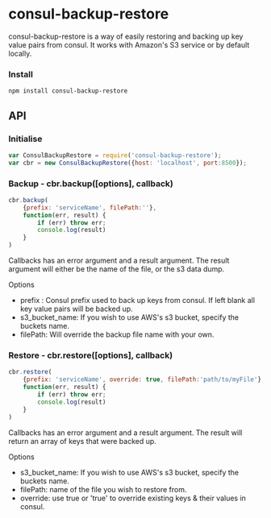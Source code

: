 # consul-backup-restore
consul-backup-restore is a way of easily restoring and backing up key value pairs from consul.
It works with Amazon's S3 service or by default locally.



### Install
```
npm install consul-backup-restore
```

## API

### Initialise
``` javascript
var ConsulBackupRestore = require('consul-backup-restore');
var cbr = new ConsulBackupRestore({host: 'localhost', port:8500});
```

### Backup - cbr.backup([options], callback)
``` javascript
cbr.backup(
    {prefix: 'serviceName', filePath:''},
    function(err, result) {
        if (err) throw err;
        console.log(result)
    }
)
```
Callbacks has an error argument and a result argument. The result argument will either be the name of the file, or the s3 data dump.

Options
* prefix : Consul prefix used to back up keys from consul. If left blank all key value pairs will be backed up.
* s3_bucket_name: If you wish to use AWS's s3 bucket, specify the buckets name.
* filePath: Will override the backup file name with your own.

### Restore - cbr.restore([options], callback)
``` javascript
cbr.restore(
    {prefix: 'serviceName', override: true, filePath:'path/to/myFile'},
    function(err, result) {
        if (err) throw err;
        console.log(result)
    }    
)
```
Callbacks has an error argument and a result argument. The result will return an array of keys that were backed up.

Options
* s3_bucket_name: If you wish to use AWS's s3 bucket, specify the buckets name.
* filePath: name of the file you wish to restore from.
* override: use true or 'true' to override existing keys & their values in consul.
